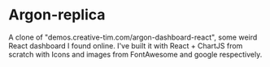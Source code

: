# Argon-replica
A clone of "demos.creative-tim.com/argon-dashboard-react", some weird React dashboard I found online. I've built it with React + ChartJS from scratch with Icons and images from FontAwesome and google respectively.
